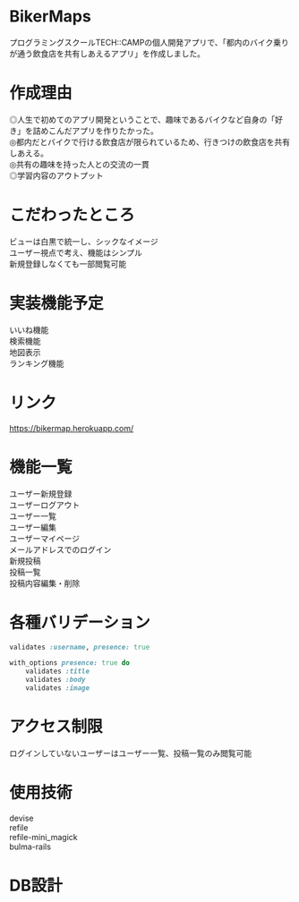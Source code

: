 # BikerMaps

プログラミングスクールTECH::CAMPの個人開発アプリで、「都内のバイク乗りが通う飲食店を共有しあえるアプリ」を作成しました。<br>

# 作成理由

◎人生で初めてのアプリ開発ということで、趣味であるバイクなど自身の「好き」を詰めこんだアプリを作りたかった。<br>
◎都内だとバイクで行ける飲食店が限られているため、行きつけの飲食店を共有しあえる。<br>
◎共有の趣味を持った人との交流の一貫<br>
◎学習内容のアウトプット<br>

# こだわったところ

ビューは白黒で統一し、シックなイメージ<br>
ユーザー視点で考え、機能はシンプル<br>
新規登録しなくても一部閲覧可能<br>

# 実装機能予定

いいね機能<br>
検索機能<br>
地図表示<br>
ランキング機能<br>

# リンク

https://bikermap.herokuapp.com/

# 機能一覧

ユーザー新規登録<br>
ユーザーログアウト<br>
ユーザー一覧<br>
ユーザー編集<br>
ユーザーマイページ<br>
メールアドレスでのログイン<br>
新規投稿<br>
投稿一覧<br>
投稿内容編集・削除<br>

# 各種バリデーション

```ruby:user.rb
validates :username, presence: true
```

```ruby:store.rb
with_options presence: true do
    validates :title
    validates :body
    validates :image
```
    
# アクセス制限

ログインしていないユーザーはユーザー一覧、投稿一覧のみ閲覧可能<br>
    
# 使用技術

devise<br>
refile<br>
refile-mini_magick<br>
bulma-rails<br>

# DB設計

